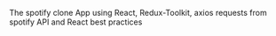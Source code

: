 The spotify clone App using React, Redux-Toolkit, axios requests from spotify API and React best practices
